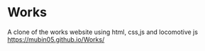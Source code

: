 # Works
 A clone of the works website using html, css,js and locomotive js 
https://mubin05.github.io/Works/

